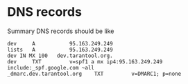 DNS records
===========

Summary DNS records should be like
```
dev     A           95.163.249.249
lists   A           95.163.249.249
dev	IN MX 100   dev.tarantool.org.
dev     TXT         v=spf1 a mx ip4:95.163.249.249 include:_spf.google.com ~all
_dmarc.dev.tarantool.org    TXT			v=DMARC1; p=none
```
